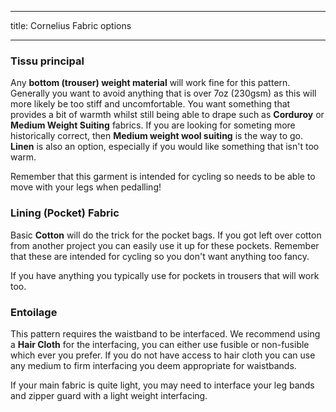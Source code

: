 ***

title: Cornelius Fabric options

***

### Tissu principal

Any **bottom (trouser) weight material** will work fine for this pattern. Generally you want to avoid anything that is over 7oz (230gsm) as this will more likely be too stiff and uncomfortable. You want something that provides a bit of warmth whilst still being able to drape such as **Corduroy** or **Medium Weight Suiting** fabrics. If you are looking for someting more historically correct, then **Medium weight wool suiting** is the way to go. **Linen** is also an option, especially if you would like something that isn't too warm.

<Note>

Remember that this garment is intended for cycling so needs to be able to move with your legs when pedalling!

</Note>

### Lining (Pocket) Fabric

Basic **Cotton** will do the trick for the pocket bags. If you got left over cotton from another project you can easily use it up for these pockets. Remember that these are intended for cycling so you don't want anything too fancy.

<Note>

If you have anything you typically use for pockets in trousers that will work too.

</Note>

### Entoilage

This pattern requires the waistband to be interfaced. We recommend using a **Hair Cloth** for the interfacing, you can either use fusible or non-fusible which ever you prefer. If you do not have access to hair cloth you can use any medium to firm interfacing you deem appropriate for waistbands.

<Note>

If your main fabric is quite light, you may need to interface your leg bands and zipper guard with a light weight interfacing.

</Note>
